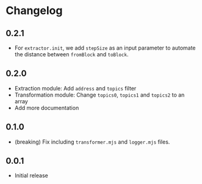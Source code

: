 # Changelog

## 0.2.1

- For `extractor.init`, we add `stepSize` as an input parameter to automate the
  distance between `fromBlock` and `toBlock`.

## 0.2.0

- Extraction module: Add `address` and `topics` filter
- Transformation module: Change `topics0`, `topics1` and `topics2` to an array
- Add more documentation

## 0.1.0

- (breaking) Fix including `transformer.mjs` and `logger.mjs` files.

## 0.0.1

- Initial release
